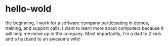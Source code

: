 # hello-wold
the beginning.
I work for a software company participating in demos, training, and support calls. I want to learn more about computers because it will help me move up in the company. Most importantly, I'm a dad to 2 kids and a husband to an awesome wife!
